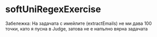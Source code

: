 # softUniRegexExercise
Забележка: На задачата с имейлите (extractEmails) не ми дава 100 точки, като я пусна в Judge, затова не е напълно вярна задачата
